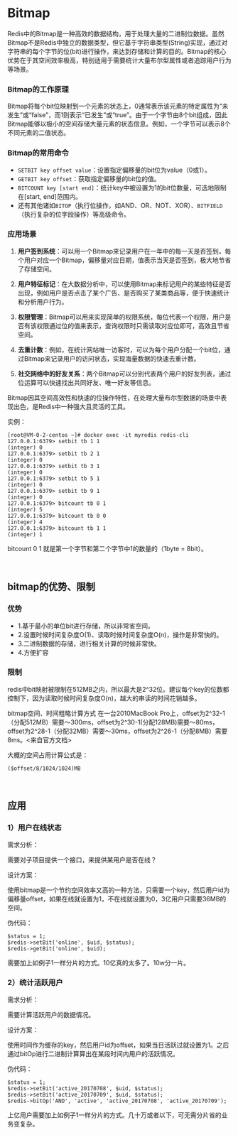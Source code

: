 # Bitmap
Redis中的Bitmap是一种高效的数据结构，用于处理大量的二进制位数据。虽然Bitmap不是Redis中独立的数据类型，但它基于字符串类型(String)实现，通过对字符串的每个字节的位(bit)进行操作，来达到存储和计算的目的。Bitmap的核心优势在于其空间效率极高，特别适用于需要统计大量布尔型属性或者追踪用户行为等场景。

### Bitmap的工作原理

Bitmap将每个bit位映射到一个元素的状态上，0通常表示该元素的特定属性为“未发生”或“false”，而1则表示“已发生”或“true”。由于一个字节由8个bit组成，因此Bitmap能够以极小的空间存储大量元素的状态信息。例如，一个字节可以表示8个不同元素的二值状态。

### Bitmap的常用命令

- `SETBIT key offset value`：设置指定偏移量的bit位为value（0或1）。
- `GETBIT key offset`：获取指定偏移量的bit位的值。
- `BITCOUNT key [start end]`：统计key中被设置为1的bit位数量，可选地限制在[start, end]范围内。
- 还有其他诸如`BITOP`（执行位操作，如AND、OR、NOT、XOR）、`BITFIELD`（执行复杂的位字段操作）等高级命令。

### 应用场景

1. **用户签到系统**：可以用一个Bitmap来记录用户在一年中的每一天是否签到，每个用户对应一个Bitmap，偏移量对应日期，值表示当天是否签到，极大地节省了存储空间。
   
2. **用户特征标记**：在大数据分析中，可以使用Bitmap来标记用户的某些特征是否出现，例如用户是否点击了某个广告、是否购买了某类商品等，便于快速统计和分析用户行为。

3. **权限管理**：Bitmap可以用来实现简单的权限系统，每位代表一个权限，用户是否有该权限通过位的值来表示，查询权限时只需读取对应位即可，高效且节省空间。

4. **去重计数**：例如，在统计网站唯一访客时，可以为每个用户分配一个bit位，通过Bitmap来记录用户的访问状态，实现海量数据的快速去重计数。

5. **社交网络中的好友关系**：两个Bitmap可以分别代表两个用户的好友列表，通过位运算可以快速找出共同好友、唯一好友等信息。

Bitmap因其空间高效性和快速的位操作特性，在处理大量布尔型数据的场景中表现出色，是Redis中一种强大且灵活的工具。

实例：
```
[root@VM-0-2-centos ~]# docker exec -it myredis redis-cli
127.0.0.1:6379> setbit tb 1 1
(integer) 0
127.0.0.1:6379> setbit tb 2 1
(integer) 0
127.0.0.1:6379> setbit tb 3 1
(integer) 0
127.0.0.1:6379> setbit tb 5 1
(integer) 0
127.0.0.1:6379> setbit tb 9 1
(integer) 0
127.0.0.1:6379> bitcount tb 0 1
(integer) 5
127.0.0.1:6379> bitcount tb 0 0
(integer) 4
127.0.0.1:6379> bitcount tb 1 1
(integer) 1
```
bitcount 0 1 就是第一个字节和第二个字节中1的数量的（1byte = 8bit）。

<br>

## bitmap的优势、限制
### 优势
- 1.基于最小的单位bit进行存储，所以非常省空间。
- 2.设置时候时间复杂度O(1)、读取时候时间复杂度O(n)，操作是非常快的。
- 3.二进制数据的存储，进行相关计算的时候非常快。
- 4.方便扩容

### 限制
redis中bit映射被限制在512MB之内，所以最大是2^32位。建议每个key的位数都控制下，因为读取时候时间复杂度O(n)，越大的串读的时间花销越多。

bitmap空间、时间粗略计算方式
在一台2010MacBook Pro上，offset为2^32-1（分配512MB）需要～300ms，offset为2^30-1(分配128MB)需要～80ms，offset为2^28-1（分配32MB）需要～30ms，offset为2^26-1（分配8MB）需要8ms。<来自官方文档>

大概的空间占用计算公式是：
```
($offset/8/1024/1024)MB
```

<br>

## 应用
### 1）用户在线状态
需求分析：

需要对子项目提供一个接口，来提供某用户是否在线？

设计方案：

使用bitmap是一个节约空间效率又高的一种方法，只需要一个key，然后用户id为偏移量offset，如果在线就设置为1，不在线就设置为0，3亿用户只需要36MB的空间。

伪代码：
```
$status = 1;
$redis->setBit('online', $uid, $status);
$redis->getBit('online', $uid);
```
需要加上如例子1一样分片的方式。10亿真的太多了。10w分一片。

### 2）统计活跃用户
需求分析：

需要计算活跃用户的数据情况。

设计方案：

使用时间作为缓存的key，然后用户id为offset，如果当日活跃过就设置为1。之后通过bitOp进行二进制计算算出在某段时间内用户的活跃情况。

伪代码：
```
$status = 1;
$redis->setBit('active_20170708', $uid, $status);
$redis->setBit('active_20170709', $uid, $status);
$redis->bitOp('AND', 'active', 'active_20170708', 'active_20170709'); 
```
上亿用户需要加上如例子1一样分片的方式。几十万或者以下，可无需分片省的业务变复杂。
